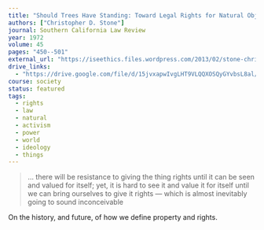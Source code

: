 ```yaml
---
title: "Should Trees Have Standing: Toward Legal Rights for Natural Objects"
authors: ["Christopher D. Stone"]
journal: Southern California Law Review
year: 1972
volume: 45
pages: "450--501"
external_url: "https://iseethics.files.wordpress.com/2013/02/stone-christopher-d-should-trees-have-standing.pdf"
drive_links:
  - "https://drive.google.com/file/d/15jvxapwIvgLHT9VLQQXOSQyGYvbsL8al/view?usp=drivesdk"
course: society
status: featured
tags:
  - rights
  - law
  - natural
  - activism
  - power
  - world
  - ideology
  - things
---
```


> … there will be resistance to giving the thing rights until it can be seen and valued for itself; yet, it is hard to see it and value it for itself until we can bring ourselves to give it rights — which is almost inevitably going to sound inconceivable

On the history, and future, of how we define property and rights.
